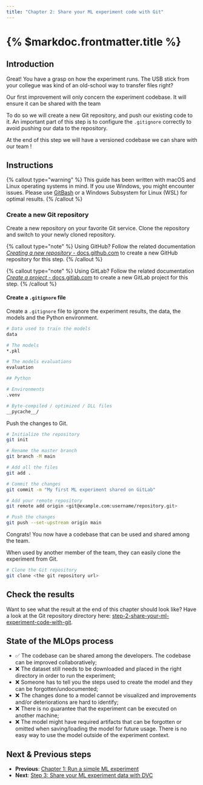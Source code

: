 ```yaml
---
title: "Chapter 2: Share your ML experiment code with Git"
---
```


# {% $markdoc.frontmatter.title %}

## Introduction

Great! You have a grasp on how the experiment runs. The USB stick from your collegue was kind of an old-school way to transfer files right?

Our first improvement will only concern the experiment codebase. It will ensure it can be shared with the team 

To do so we will create a new Git repository, and push our existing code to it. An important part of this step is to configure the `.gitignore` correctly to avoid pushing our data to the repository.

At the end of this step we will have a versioned codebase we can share with our team !

## Instructions

{% callout type="warning" %}
This guide has been written with macOS and Linux operating systems in mind. If you use Windows, you might encounter issues. Please use [GitBash](https://gitforwindows.org/) or a Windows Subsystem for Linux (WSL) for optimal results.
{% /callout %}

### Create a new Git repository

Create a new repository on your favorite Git service. Clone the repository and switch to your newly cloned repository.

{% callout type="note" %}
Using GitHub? Follow the related documentation [_Creating a new repository_ - docs.github.com](https://docs.github.com/en/repositories/creating-and-managing-repositories/creating-a-new-repository) to create a new GitHub repository for this step.
{% /callout %}

{% callout type="note" %}
Using GitLab? Follow the related documentation [_Create a project_ - docs.gitlab.com](https://docs.gitlab.com/ee/user/project/working_with_projects.html#create-a-project) to create a new GitLab project for this step.
{% /callout %}

#### Create a `.gitignore` file

Create a `.gitignore` file to ignore the experiment results, the data, the models and the Python environment.

```sh
# Data used to train the models
data

# The models
*.pkl

# The models evaluations
evaluation

## Python

# Environments
.venv

# Byte-compiled / optimized / DLL files
__pycache__/
```

Push the changes to Git.

```sh
# Initialize the repository
git init

# Rename the master branch
git branch -M main

# Add all the files
git add .

# Commit the changes
git commit -m "My first ML experiment shared on GitLab"

# Add your remote repository
git remote add origin <git@example.com:username/repository.git>

# Push the changes
git push --set-upstream origin main
```

Congrats! You now have a codebase that can be used and shared among the team.

When used by another member of the team, they can easily clone the experiment from Git.

```sh
# Clone the Git repository
git clone <the git repository url>
```

## Check the results

Want to see what the result at the end of this chapter should look like? Have a look at the Git repository directory here: [step-2-share-your-ml-experiment-code-with-git](https://github.com/csia-pme/a-guide-to-mlops/tree/main/pages/the-guide/step-2-share-your-ml-experiment-code-with-git).

## State of the MLOps process

- ✅ The codebase can be shared among the developers. The codebase can be improved collaboratively;
- ❌ The dataset still needs to be downloaded and placed in the right directory in order to run the experiment;
- ❌ Someone has to tell you the steps used to create the model and they can be forgotten/undocumented;
- ❌ The changes done to a model cannot be visualized and improvements and/or deteriorations are hard to identify;
- ❌ There is no guarantee that the experiment can be executed on another machine;
- ❌ The model might have required artifacts that can be forgotten or omitted when saving/loading the model for future usage. There is no easy way to use the model outside of the experiment context.

## Next & Previous steps

- **Previous**: [Chapter 1: Run a simple ML experiment](/the-guide/chapter-1-run-a-simple-ml-experiment)
- **Next**: [Step 3: Share your ML experiment data with DVC](/the-guide/step-3-share-your-ml-experiment-data-with-dvc)
